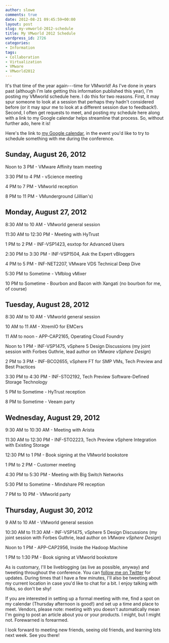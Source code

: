 ```yaml
---
author: slowe
comments: true
date: 2012-08-21 09:45:59+00:00
layout: post
slug: my-vmworld-2012-schedule
title: My VMworld 2012 Schedule
wordpress_id: 2726
categories:
- Information
tags:
- Collaboration
- Virtualization
- VMware
- VMworld2012
---
```


It's that time of the year again---time for VMworld! As I've done in years past (although I'm late getting this information published this year), I'm posting my VMworld schedule here. I do this for two reasons. First, it may spur someone to look at a session that perhaps they hadn't considered before (or it may spur me to look at a different session due to feedback!). Second, I often get requests to meet, and posting my schedule here along with a link to my Google calendar helps streamline that process. So, without further ado, here it is!

Here's the link to [my Google calendar](https://www.google.com/calendar/embed?src=scottlowe.org_4rbd7q8qm96fg71fhkn0vohhj4@group.calendar.google.com&ctz=America/Los_Angeles), in the event you'd like to try to schedule something with me during the conference.

## Sunday, August 26, 2012

Noon to 3 PM - VMware Affinity team meeting  

3:30 PM to 4 PM - vScience meeting  

4 PM to 7 PM - VMworld reception  

8 PM to 11 PM - VMunderground (Jillian's)

## Monday, August 27, 2012

8:30 AM to 10 AM - VMworld general session  

11:30 AM to 12:30 PM - Meeting with HyTrust  

1 PM to 2 PM - INF-VSP1423, esxtop for Advanced Users  

2:30 PM to 3:30 PM - INF-VSP1504, Ask the Expert vBloggers  

4 PM to 5 PM - INF-NET2207, VMware VDS Technical Deep Dive  

5:30 PM to Sometime - VMblog vMixer  

10 PM to Sometime - Bourbon and Bacon with Xangati (no bourbon for me, of course)

## Tuesday, August 28, 2012

8:30 AM to 10 AM - VMworld general session  

10 AM to 11 AM - XtremIO for EMCers  

11 AM to noon - APP-CAP2165, Operating Cloud Foundry  

Noon to 1 PM - INF-VSP1475, vSphere 5 Design Discussions (my joint session with Forbes Guthrie, lead author on _VMware vSphere Design_)  

2 PM to 3 PM - INF-BCO2655, vSphere FT for SMP VMs, Tech Preview and Best Practices  

3:30 PM to 4:30 PM - INF-STO2192, Tech Preview Software-Defined Storage Technology  

5 PM to Sometime - HyTrust reception  

8 PM to Sometime - Veeam party

## Wednesday, August 29, 2012

9:30 AM to 10:30 AM - Meeting with Arista  

11:30 AM to 12:30 PM - INF-STO2223, Tech Preview vSphere Integration with Existing Storage  

12:30 PM to 1 PM - Book signing at the VMworld bookstore  

1 PM to 2 PM - Customer meeting  

4:30 PM to 5:30 PM - Meeting with Big Switch Networks  

5:30 PM to Sometime - Mindshare PR reception  

7 PM to 10 PM - VMworld party

## Thursday, August 30, 2012

9 AM to 10 AM - VMworld general session  

10:30 AM to 11:30 AM - INF-VSP1475, vSphere 5 Design Discussions (my joint session with Forbes Guthrie, lead author on _VMware vSphere Design_)  

Noon to 1 PM - APP-CAP2956, Inside the Hadoop Machine  

1 PM to 1:30 PM - Book signing at VMworld bookstore

As is customary, I'll be liveblogging (as live as possible, anyway) and tweeting throughout the conference. You can [follow me on Twitter](http://twitter.com/scott_lowe) for updates. During times that I have a few minutes, I'll also be tweeting about my current location in case you'd like to chat for a bit. I enjoy talking with folks, so don't be shy!

If you are interested in setting up a formal meeting with me, find a spot on my calendar (Thursday afternoon is good!) and set up a time and place to meet. Vendors, please note: meeting with you doesn't automatically mean I'm going to post an article about you or your products. I might, but I might not. Forewarned is forearmed.

I look forward to meeting new friends, seeing old friends, and learning lots next week. See you there!

